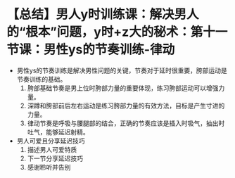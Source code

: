 # 【总结】男人y时训练课：解决男人的“根本”问题，y时+z大的秘术：第十一节课：男性ys的节奏训练-律动

-   男性ys的节奏训练是解决男性问题的关键，节奏对于延时很重要，胯部运动是节奏训练的基础。
    1.  胯部基础节奏是男上位时胯部力量的重要体现，练习胯部运动可以增强力量。
    2.  深蹲和胯部前后左右运动是练习胯部力量的有效方法，目标是产生寸进的力量。
    3.  律动节奏是呼吸与腰腿部的结合，正确的节奏应该是插入时吸气，抽出时吐气，能够延迟射精。
-   男人可爱且分享延迟技巧
    1.  描述男人可爱特质
    2.  下一节分享延迟技巧
    3.  感谢聆听并告别
